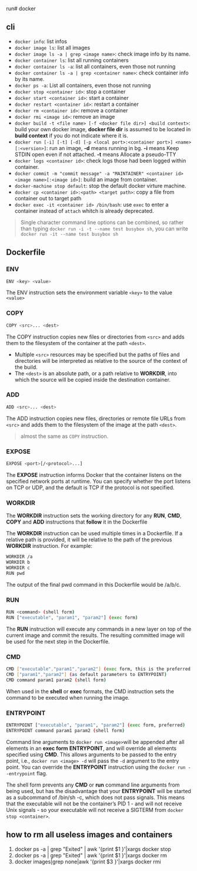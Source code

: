 run# docker

## cli

- `docker info`: list infos
- `docker image ls`: list all images
- `docker image ls -a | grep <image name>`: check image info by its name.
- `docker container ls`: list all running containers
- `docker container ls -a`: list all containers, even those not running
- `docker container ls -a | grep <container name>`: check container info by its name.
- `docker ps -a`: List all containers, even those not running
- `docker stop <container id>`: stop a container
- `docker start <container id>`: start a container
- `docker restart <container id>`: restart a container
- `docker rm <container id>`: remove a container
- `docker rmi <image id>`: remove an image
- `docker build -t <file name> [-f <docker file dir>] <build context>`: build your own docker image, **docker file dir** is assumed to be located in **build context** if you do not indicate where it is.
- `docker run [-i] [-t] [-d] [-p <local port>:<container port>] <name>[:<version>]`: run an image, **-d** means running in bg. **-i** means Keep STDIN open even if not attached. **-t** means Allocate a pseudo-TTY
- `docker logs <container id>`: check logs those had been logged within container.
- `docker commit -m "commit message" -a "MAINTAINER" <container id> <image name>[:<image id>]`: build an image from container.
- `docker-machine stop default`: stop the default docker virture machine.
- `docker cp <container id>:<path> <target path>`: copy a file from container out to target path
- `docker exec -it <container id> /bin/bash`: use `exec` to enter a container instead of `attach` whitch is already deprecated.

> Single character command line options can be combined, so rather than typing `docker run -i -t --name test busybox sh`, you can write `docker run -it --name test busybox sh`

## Dockerfile

### ENV

```bash
ENV <key> <value>
```

The ENV instruction sets the environment variable `<key>` to the value `<value>`

### COPY

```bash
COPY <src>... <dest>
```

The COPY instruction copies new files or directories from `<src>` and adds them to the filesystem of the container at the path `<dest>`.

- Multiple `<src>` resources may be specified but the paths of files and directories will be interpreted as relative to the source of the context of the build.
- The `<dest>` is an absolute path, or a path relative to **WORKDIR**, into which the source will be copied inside the destination container.

### ADD

```bash
ADD <src>... <dest>
```

The ADD instruction copies new files, directories or remote file URLs from `<src>` and adds them to the filesystem of the image at the path `<dest>`.

> almost the same as `COPY` instruction.

### EXPOSE

```bash
EXPOSE <port>[/<protocol>...]
```

The **EXPOSE** instruction informs Docker that the container listens on the specified network ports at runtime. You can specify whether the port listens on TCP or UDP, and the default is TCP if the protocol is not specified.

### WORKDIR

The **WORKDIR** instruction sets the working directory for any **RUN**, **CMD**, **COPY** and **ADD** instructions that **follow** it in the Dockerfile

The **WORKDIR** instruction can be used multiple times in a Dockerfile. If a relative path is provided, it will be relative to the path of the previous **WORKDIR** instruction. For example:

```bash
WORKDIR /a
WORKDIR b
WORKDIR c
RUN pwd
```

The output of the final pwd command in this Dockerfile would be /a/b/c.

### RUN

```bash
RUN <command> (shell form)
RUN ["executable", "param1", "param2"] (exec form)
```

The **RUN** instruction will execute any commands in a new layer on top of the current image and commit the results. The resulting committed image will be used for the next step in the Dockerfile.

### CMD

```bash
CMD ["executable","param1","param2"] (exec form, this is the preferred form)
CMD ["param1","param2"] (as default parameters to ENTRYPOINT)
CMD command param1 param2 (shell form)
```

When used in the **shell** or **exec** formats, the CMD instruction sets the command to be executed when running the image.

### ENTRYPOINT

```bash
ENTRYPOINT ["executable", "param1", "param2"] (exec form, preferred)
ENTRYPOINT command param1 param2 (shell form)
```

Command line arguments to `docker run <image>`will be appended after all elements in an **exec form** **ENTRYPOINT**, and will override all elements specified using **CMD**. This allows arguments to be passed to the entry point, i.e., `docker run <image> -d` will pass the `-d` argument to the entry point. You can override the **ENTRYPOINT** instruction using the `docker run --entrypoint` flag.

The shell form prevents any **CMD** or **run** command line arguments from being used, but has the disadvantage that your **ENTRYPOINT** will be started as a subcommand of /bin/sh -c, which does not pass signals. This means that the executable will not be the container’s PID 1 - and will not receive Unix signals - so your executable will not receive a SIGTERM from `docker stop <container>`.

## how to rm all useless images and containers

1. docker ps -a | grep "Exited" | awk '{print $1 }'|xargs docker stop
2. docker ps -a | grep "Exited" | awk '{print $1 }'|xargs docker rm
3. docker images|grep none|awk '{print $3 }'|xargs docker rmi
